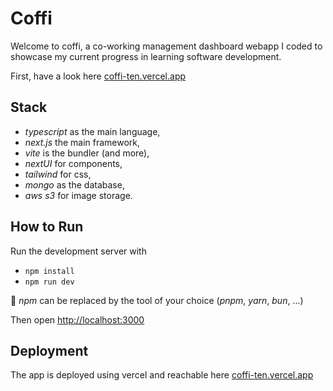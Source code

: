 # Coffi

Welcome to coffi, a co-working management dashboard webapp I coded to showcase my current progress in learning software development.

First, have a look here [coffi-ten.vercel.app](https://coffi-ten.vercel.app/)

## Stack

- _typescript_ as the main language,
- _next.js_ the main framework,
- _vite_ is the bundler (and more),
- _nextUI_ for components,
- _tailwind_ for css,
- _mongo_ as the database,
- _aws s3_ for image storage.

## How to Run

Run the development server with

- `npm install`
- `npm run dev`

🔎 _npm_ can be replaced by the tool of your choice (_pnpm_, _yarn_, _bun_, ...)

Then open [http://localhost:3000](http://localhost:3000)

## Deployment

The app is deployed using vercel and reachable here [coffi-ten.vercel.app](https://coffi-ten.vercel.app/)
